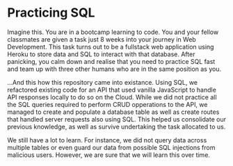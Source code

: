 # Practicing SQL
Imagine this. You are in a bootcamp learning to code. You and your fellow classmates are given a task just 8 weeks into your journey in Web Development. This task turns out to be a fullstack web application using Heroku to store data and SQL to interact with that database. After panicking, you calm down and realise that you need to practice SQL fast and team up with three other humans who are in the same position as you. 

...And this how this repository came into existance. Using SQL, we refactored existing code for an API that used vanilla JavaScript to handle API responses locally to do so on the Cloud. While we did not practice all the SQL queries required to perform CRUD opperations to the API, we managed to create and populate a database table as well as create routes that handled server requests also using SQL. This helped us consolidate our previous knowledge, as well as survive undertaking the task allocated to us. 

We still have a lot to learn. For instance, we did not query data across multiple tables or even guard our data from possible SQL injections from malicious users. However, we are sure that we will learn this over time.
